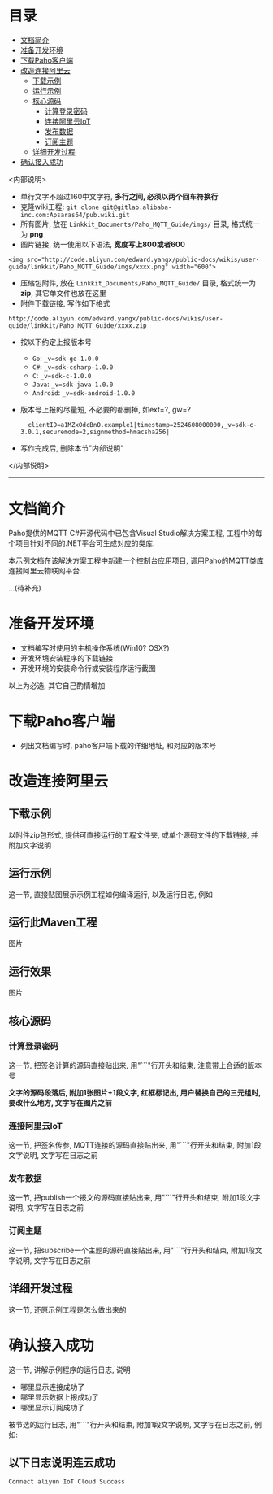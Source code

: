 # <a name="目录">目录</a>
+ [文档简介](#文档简介)
+ [准备开发环境](#准备开发环境)
+ [下载Paho客户端](#下载Paho客户端)
+ [改造连接阿里云](#改造连接阿里云)
    * [下载示例](#下载示例)
    * [运行示例](#运行示例)
    * [核心源码](#核心源码)
        - [计算登录密码](#计算登录密码)
        - [连接阿里云IoT](#连接阿里云IoT)
        - [发布数据](#发布数据)
        - [订阅主题](#订阅主题)
    * [详细开发过程](#详细开发过程)
+ [确认接入成功](#确认接入成功)

<内部说明>

+ 单行文字不超过160中文字符, **多行之间, 必须以两个回车符换行**
+ 克隆wiki工程: `git clone git@gitlab.alibaba-inc.com:Apsaras64/pub.wiki.git`
+ 所有图片, 放在 `Linkkit_Documents/Paho_MQTT_Guide/imgs/` 目录, 格式统一为 **png**
+ 图片链接, 统一使用以下语法, **宽度写上800或者600**

```
<img src="http://code.aliyun.com/edward.yangx/public-docs/wikis/user-guide/linkkit/Paho_MQTT_Guide/imgs/xxxx.png" width="600">
```

+ 压缩包附件, 放在 `Linkkit_Documents/Paho_MQTT_Guide/` 目录, 格式统一为 **zip**, 其它单文件也放在这里
+ 附件下载链接, 写作如下格式

```
http://code.aliyun.com/edward.yangx/public-docs/wikis/user-guide/linkkit/Paho_MQTT_Guide/xxxx.zip
```

+ 按以下约定上报版本号

    * `Go`: `_v=sdk-go-1.0.0`
    * `C#`: `_v=sdk-csharp-1.0.0`
    * `C`: `_v=sdk-c-1.0.0`
    * `Java`: `_v=sdk-java-1.0.0`
    * `Android`: `_v=sdk-android-1.0.0`

+ 版本号上报的尽量短, 不必要的都删掉, 如ext=?, gw=?

        clientID=a1MZxOdcBnO.example1|timestamp=2524608000000,_v=sdk-c-3.0.1,securemode=2,signmethod=hmacsha256|

+ 写作完成后, 删除本节"内部说明"

</内部说明>

---
# <a name="文档简介">文档简介</a>
Paho提供的MQTT C#开源代码中已包含Visual Studio解决方案工程, 工程中的每个项目针对不同的.NET平台可生成对应的类库.

本示例文档在该解决方案工程中新建一个控制台应用项目, 调用Paho的MQTT类库连接阿里云物联网平台.

...(待补充)

# <a name="准备开发环境">准备开发环境</a>

+ 文档编写时使用的主机操作系统(Win10? OSX?)
+ 开发环境安装程序的下载链接
+ 开发环境的安装命令行或安装程序运行截图

以上为必选, 其它自己酌情增加

# <a name="下载Paho客户端">下载Paho客户端</a>

+ 列出文档编写时, paho客户端下载的详细地址, 和对应的版本号

# <a name="改造连接阿里云">改造连接阿里云</a>

## <a name="下载示例">下载示例</a>

以附件zip包形式, 提供可直接运行的工程文件夹, 或单个源码文件的下载链接, 并附加文字说明

## <a name="运行示例">运行示例</a>
这一节, 直接贴图展示示例工程如何编译运行, 以及运行日志, 例如

运行此Maven工程
---
图片

运行效果
---
图片

## <a name="核心源码">核心源码</a>
### <a name="计算登录密码">计算登录密码</a>
这一节, 把签名计算的源码直接贴出来, 用"```"行开头和结束, 注意带上合适的版本号

**文字的源码段落后, 附加1张图片+1段文字, 红框标记出, 用户替换自己的三元组时, 要改什么地方, 文字写在图片之前**

### <a name="连接阿里云IoT">连接阿里云IoT</a>
这一节, 把签名传参, MQTT连接的源码直接贴出来, 用"```"行开头和结束, 附加1段文字说明, 文字写在日志之前

### <a name="发布数据">发布数据</a>
这一节, 把publish一个报文的源码直接贴出来, 用"```"行开头和结束, 附加1段文字说明, 文字写在日志之前

### <a name="订阅主题">订阅主题</a>
这一节, 把subscribe一个主题的源码直接贴出来, 用"```"行开头和结束, 附加1段文字说明, 文字写在日志之前

## <a name="详细开发过程">详细开发过程</a>
这一节, 还原示例工程是怎么做出来的

# <a name="确认接入成功">确认接入成功</a>
这一节, 讲解示例程序的运行日志, 说明

+ 哪里显示连接成功了
+ 哪里显示数据上报成功了
+ 哪里显示订阅成功了

被节选的运行日志, 用"```"行开头和结束, 附加1段文字说明, 文字写在日志之前, 例如:

以下日志说明连云成功
---
```
Connect aliyun IoT Cloud Success
```